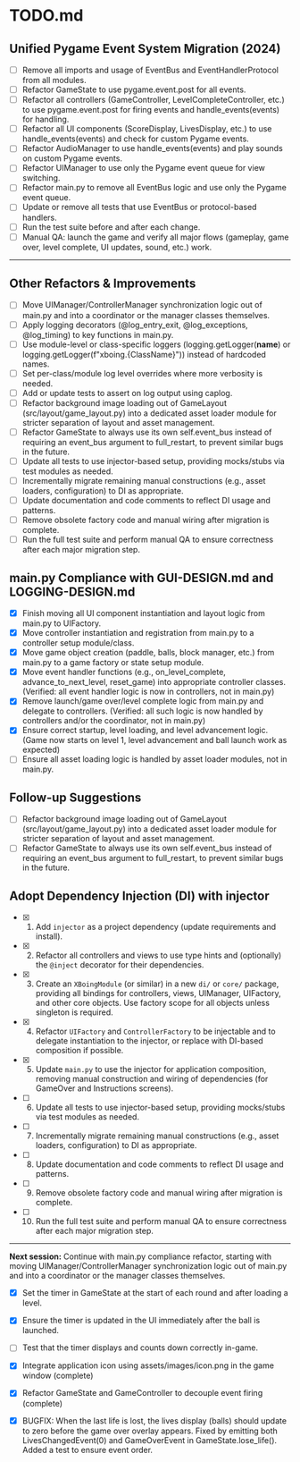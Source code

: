 # TODO.md

## Unified Pygame Event System Migration (2024)

- [ ] Remove all imports and usage of EventBus and EventHandlerProtocol from all modules.
- [ ] Refactor GameState to use pygame.event.post for all events.
- [ ] Refactor all controllers (GameController, LevelCompleteController, etc.) to use pygame.event.post for firing events and handle_events(events) for handling.
- [ ] Refactor all UI components (ScoreDisplay, LivesDisplay, etc.) to use handle_events(events) and check for custom Pygame events.
- [ ] Refactor AudioManager to use handle_events(events) and play sounds on custom Pygame events.
- [ ] Refactor UIManager to use only the Pygame event queue for view switching.
- [ ] Refactor main.py to remove all EventBus logic and use only the Pygame event queue.
- [ ] Update or remove all tests that use EventBus or protocol-based handlers.
- [ ] Run the test suite before and after each change.
- [ ] Manual QA: launch the game and verify all major flows (gameplay, game over, level complete, UI updates, sound, etc.) work.

---

## Other Refactors & Improvements

- [ ] Move UIManager/ControllerManager synchronization logic out of main.py and into a coordinator or the manager classes themselves.
- [ ] Apply logging decorators (@log_entry_exit, @log_exceptions, @log_timing) to key functions in main.py.
- [ ] Use module-level or class-specific loggers (logging.getLogger(__name__) or logging.getLogger(f"xboing.{ClassName}")) instead of hardcoded names.
- [ ] Set per-class/module log level overrides where more verbosity is needed.
- [ ] Add or update tests to assert on log output using caplog.
- [ ] Refactor background image loading out of GameLayout (src/layout/game_layout.py) into a dedicated asset loader module for stricter separation of layout and asset management.
- [ ] Refactor GameState to always use its own self.event_bus instead of requiring an event_bus argument to full_restart, to prevent similar bugs in the future.
- [ ] Update all tests to use injector-based setup, providing mocks/stubs via test modules as needed.
- [ ] Incrementally migrate remaining manual constructions (e.g., asset loaders, configuration) to DI as appropriate.
- [ ] Update documentation and code comments to reflect DI usage and patterns.
- [ ] Remove obsolete factory code and manual wiring after migration is complete.
- [ ] Run the full test suite and perform manual QA to ensure correctness after each major migration step.

## main.py Compliance with GUI-DESIGN.md and LOGGING-DESIGN.md

- [x] Finish moving all UI component instantiation and layout logic from main.py to UIFactory.
- [x] Move controller instantiation and registration from main.py to a controller setup module/class.
- [x] Move game object creation (paddle, balls, block manager, etc.) from main.py to a game factory or state setup module.
- [x] Move event handler functions (e.g., on_level_complete, advance_to_next_level, reset_game) into appropriate controller classes. (Verified: all event handler logic is now in controllers, not in main.py)
- [x] Remove launch/game over/level complete logic from main.py and delegate to controllers. (Verified: all such logic is now handled by controllers and/or the coordinator, not in main.py)
- [x] Ensure correct startup, level loading, and level advancement logic. (Game now starts on level 1, level advancement and ball launch work as expected)
- [ ] Ensure all asset loading logic is handled by asset loader modules, not in main.py.

## Follow-up Suggestions

- [ ] Refactor background image loading out of GameLayout (src/layout/game_layout.py) into a dedicated asset loader module for stricter separation of layout and asset management.
- [ ] Refactor GameState to always use its own self.event_bus instead of requiring an event_bus argument to full_restart, to prevent similar bugs in the future.

## Adopt Dependency Injection (DI) with injector

- [x] 1. Add `injector` as a project dependency (update requirements and install).
- [x] 2. Refactor all controllers and views to use type hints and (optionally) the `@inject` decorator for their dependencies.
- [x] 3. Create an `XBoingModule` (or similar) in a new `di/` or `core/` package, providing all bindings for controllers, views, UIManager, UIFactory, and other core objects. Use factory scope for all objects unless singleton is required.
- [x] 4. Refactor `UIFactory` and `ControllerFactory` to be injectable and to delegate instantiation to the injector, or replace with DI-based composition if possible.
- [x] 5. Update `main.py` to use the injector for application composition, removing manual construction and wiring of dependencies (for GameOver and Instructions screens).
- [ ] 6. Update all tests to use injector-based setup, providing mocks/stubs via test modules as needed.
- [ ] 7. Incrementally migrate remaining manual constructions (e.g., asset loaders, configuration) to DI as appropriate.
- [ ] 8. Update documentation and code comments to reflect DI usage and patterns.
- [ ] 9. Remove obsolete factory code and manual wiring after migration is complete.
- [ ] 10. Run the full test suite and perform manual QA to ensure correctness after each major migration step.

---

**Next session:**
Continue with main.py compliance refactor, starting with moving UIManager/ControllerManager synchronization logic out of main.py and into a coordinator or the manager classes themselves.

- [x] Set the timer in GameState at the start of each round and after loading a level.
- [x] Ensure the timer is updated in the UI immediately after the ball is launched.
- [ ] Test that the timer displays and counts down correctly in-game.

- [x] Integrate application icon using assets/images/icon.png in the game window (complete)

- [x] Refactor GameState and GameController to decouple event firing (complete)

- [x] BUGFIX: When the last life is lost, the lives display (balls) should update to zero before the game over overlay appears. Fixed by emitting both LivesChangedEvent(0) and GameOverEvent in GameState.lose_life(). Added a test to ensure event order.
